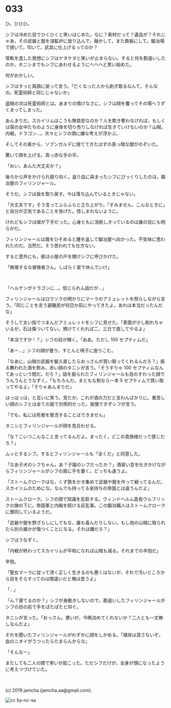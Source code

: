 

# 033

ひ，ひひひ。

シフは冷めた目でひくひくと笑いはじめた。なに？素材だって？遺品が？それじゃあ，その武器と鎧を溶鉱炉に放り込んで，融かして，また鉄板にして，鍛冶場で焼いて，叩いて，武具に仕上げるってのか？

常軌を逸した発想にシフはケタケタと笑いが止まらない。すると何を勘違いしたのか，タニシまでもシフにあわせるようにへへへと笑い始めた。

何がおかしい。

シフはすっと真顔に戻って言う。「亡くなった人から剥ぎ取るなんて，そんなの，死霊術師と同じじゃないか」

盗賊の次は死霊術師とは。あまりの情けなさに，シフは顔を覆ってその場へうずくまってしまった。

あんまりだ。スカイリムはこうも無慈悲なのか？人を欺き奪わなければ，もしくは宿の女中たちのように身体を切り売りしなければ生きていけないのか？山賊，内戦，ドラゴン…。次々とシフの頭に嫌な考えが浮かぶ。

そしてその奥から，ソブンガルデに捨ててきたはずの真っ暗な闇がのぞいた。

驚いて顔を上げる。真っ赤な手の平。

「おい，あんた大丈夫か？」

後ろから声をかけられ振り向く。返り血に染まったシフにびっくりしたのは，鍛冶屋のフィリンジャール。

そうだ。シフは我を取り戻す。今は落ち込んでいるときじゃない。

「大丈夫です」そう言ってふらふらと立ち上がり，「すみません，こんなときに」と自分が正気であることを告げた。怪しまれないように。

けれどもシフは嘘が下手だった。心身ともに消耗しきっているのは誰の目にも明らかだ。

フィリンジャールは眉をひそめると踵を返して鍛冶屋へ向かった。不気味に思われたのだ。当然だ。そう思われても仕方ない。

すると意外にも，彼は小屋の戸を開けシフに呼びかけた。

「無理するな冒険者さん。しばらく家で休んでいけ」

<br>

「ヘルゲンがドラゴンに…。信じられん話だが…」

フィリンジャールはロウソクの明かりにマーラのアミュレットを照らしながら言う。「同じことを言う避難民が何日か前にやってきたよ。あれは本当だったんだな」

そうして太い指でつまんだアミュレットをシフに見せた。「表面が少し削れちゃいるが，石は傷ついてない。預けてくれれば二，三日で直してやるよ」

「本当ですか ! ？」シフの目が輝く。「ああ。ただし 100 セプティムだ」

「あー…」シフの顔が曇り，すとんと椅子に座りこむ。

「なあに，山賊の武器を鍛え直したらおっさんが買い取ってくれるんだろ？」振る舞われた酒を飲み，赤い顔のタニシが言う。「そうすりゃ 100 セプティムなんてあっという間だ。だろ？」話を振られたフィリンジャールも目のすわった顔でうんうんとうなずく。「もちろんだ。まともな剣なら一本 5 セプティムで買い取ってやるよ」「そりゃあんまりだ」

はっはっは，と互いに笑う。見たか，これが酒の力だと言わんばかりに。重苦しい顔のシフとは全ての面で対照的だった。我慢できずシフが言う。

「でも，私には死者を冒涜することはできません」

タニシとフィリンジャールが顔を見合わせる。

「な？こいつこんなこと言ってるんだよ。まったく，どこの貴族様だって感じだろ？」

ムッとするシフ。するとフィリンジャールも「全くだ」と同意した。

「なあ子犬のシフちゃん。あ？子猫のシフだったか？」酒臭い息を吐きかけながらフィリンジャールがシフの肩に手を置く。どっちも違うよ。

「ストームクロークはな，くず鉄をかき集めて武器や鎧を作って戦ってるんだ。スカイリムのためにな。なんでも持ってる金持ちの帝国とは違うんだよ」

ストームクローク。シフの頭で知識を反芻する。ウィンドヘルム首長ウルフリックの旗の下に，帝国軍と内戦を続ける反乱軍。この鍛冶職人はストームクロークに賛同しているようだ。

「武器や鎧を野ざらしにしてもな，誰も喜んだりしない。もし他の山賊に取られたら別の誰かが傷つくことになる。それは嫌だろ？」

シフはうなずく。

「内戦が終わってスカイリムが平和になれば山賊も減る。それまでの辛抱だ」

辛抱。

「聖女マーラに従って清く正しく生きるのも悪くはないが，それで汚いところから目をそらすってのは間違いだと俺は思うよ」

「…」

「ん？寝てるのか？」シフが身動きしないので，勘違いしたフィリンジャールがシフの目の前で手をぱたぱたと仰ぐ。

タニシが言った。「おっさん。悪いが，今晩泊めてくれないか？二人とも一文無しなんだよ」

それを聞いたフィリンジャールがわずかに顔をしかめる。「寝床は貸さないぞ。血のニオイがうつったらたまらんからな」

「そんなー」

またしても二人の間で笑いが起こった。ただシフだけが，全身が頭になったように考えつづけていた。

<br>
<br>
(c) 2019 jamcha (jamcha.aa@gmail.com).

![cc by-nc-sa](https://i.creativecommons.org/l/by-nc-sa/4.0/88x31.png)

